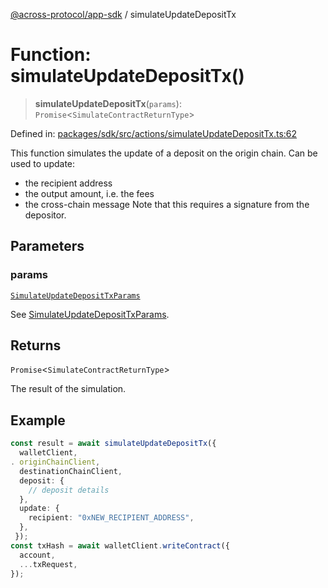 [@across-protocol/app-sdk](../README.md) / simulateUpdateDepositTx

# Function: simulateUpdateDepositTx()

> **simulateUpdateDepositTx**(`params`): `Promise`\<`SimulateContractReturnType`\>

Defined in: [packages/sdk/src/actions/simulateUpdateDepositTx.ts:62](https://github.com/across-protocol/toolkit/blob/6b29eb5487c0ac0b498f1f420b1793303bd8b70a/packages/sdk/src/actions/simulateUpdateDepositTx.ts#L62)

This function simulates the update of a deposit on the origin chain. Can be used to
update:
- the recipient address
- the output amount, i.e. the fees
- the cross-chain message
Note that this requires a signature from the depositor.

## Parameters

### params

[`SimulateUpdateDepositTxParams`](../type-aliases/SimulateUpdateDepositTxParams.md)

See [SimulateUpdateDepositTxParams](../type-aliases/SimulateUpdateDepositTxParams.md).

## Returns

`Promise`\<`SimulateContractReturnType`\>

The result of the simulation.

## Example

```ts
const result = await simulateUpdateDepositTx({
  walletClient,
. originChainClient,
  destinationChainClient,
  deposit: {
    // deposit details
  },
  update: {
    recipient: "0xNEW_RECIPIENT_ADDRESS",
  },
 });
const txHash = await walletClient.writeContract({
  account,
  ...txRequest,
});
```
